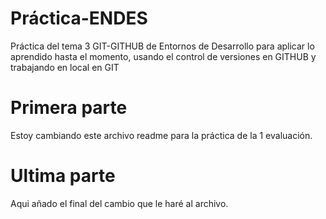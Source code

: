 # Práctica-ENDES
Práctica del tema 3 GIT-GITHUB de Entornos de Desarrollo para aplicar lo aprendido hasta el momento, usando el control de versiones en GITHUB y trabajando en local en GIT
# Primera parte
Estoy cambiando este archivo readme para la práctica de la 1 evaluación.
# Ultima parte
Aqui añado el final del cambio que le haré al archivo.


